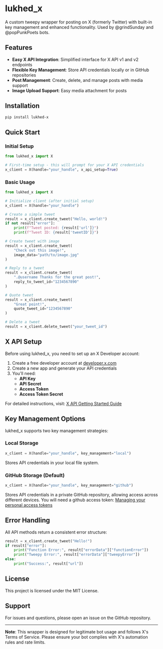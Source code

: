 # lukhed_x

A custom tweepy wrapper for posting on X (formerly Twitter) with built-in key management and enhanced functionality. 
Used by @grindSunday and @popPunkPoets bots.

## Features

- **Easy X API Integration**: Simplified interface for X API v1 and v2 endpoints
- **Flexible Key Management**: Store API credentials locally or in GitHub repositories
- **Post Management**: Create, delete, and manage posts with media support
- **Image Upload Support**: Easy media attachment for posts

## Installation

```bash
pip install lukhed-x
```

## Quick Start

### Initial Setup

```python
from lukhed_x import X

# First-time setup - this will prompt for your X API credentials
x_client = X(handle="your_handle", x_api_setup=True)
```

### Basic Usage

```python
from lukhed_x import X

# Initialize client (after initial setup)
x_client = X(handle="your_handle")

# Create a simple tweet
result = x_client.create_tweet("Hello, world!")
if not result["error"]:
    print(f"Tweet posted: {result['url']}")
    print(f"Tweet ID: {result['tweetID']}")

# Create tweet with image
result = x_client.create_tweet(
    "Check out this image!", 
    image_data="path/to/image.jpg"
)

# Reply to a tweet
result = x_client.create_tweet(
    ".@username Thanks for the great post!",
    reply_to_tweet_id="1234567890"
)

# Quote tweet
result = x_client.create_tweet(
    "Great point!",
    quote_tweet_id="1234567890"
)

# Delete a tweet
result = x_client.delete_tweet("your_tweet_id")
```

## X API Setup

Before using lukhed_x, you need to set up an X Developer account:

1. Create a free developer account at [developer.x.com](https://developer.x.com/en)
2. Create a new app and generate your API credentials
3. You'll need:
   - **API Key**
   - **API Secret** 
   - **Access Token**
   - **Access Token Secret**

For detailed instructions, visit: [X API Getting Started Guide](https://docs.x.com/x-api/getting-started/getting-access)

## Key Management Options

lukhed_x supports two key management strategies:

### Local Storage
```python
x_client = X(handle="your_handle", key_management="local")
```
Stores API credentials in your local file system.

### GitHub Storage (Default)
```python
x_client = X(handle="your_handle", key_management="github")
```
Stores API credentials in a private GitHub repository, allowing access across different devices. You will need a 
github access token: 
[Managing your personal access tokens](https://docs.github.com/en/authentication/keeping-your-account-and-data-secure/managing-your-personal-access-tokens)

## Error Handling

All API methods return a consistent error structure:

```python
result = x_client.create_tweet("Hello!")
if result["error"]:
    print("Function Error:", result["errorData"]["functionError"])
    print("Tweepy Error:", result["errorData"]["tweepyError"])
else:
    print("Success:", result["url"])
```

## License

This project is licensed under the MIT License.

## Support

For issues and questions, please open an issue on the GitHub repository.

---
**Note**: This wrapper is designed for legitimate bot usage and follows X's Terms of Service. 
Please ensure your bot complies with X's automation rules and rate limits.
